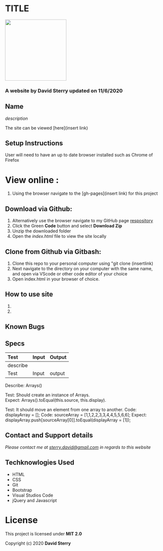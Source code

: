 # TITLE 
<img src="https://github.com/Dave-Sterry.png" width="200px" height="auto">

### A website by David Sterry updated on 11/6/2020

## Name

_description_

The site can be viewed [here](insert link)

## Setup Instructions
 User will need to have an up to date browser installed such as Chrome of Firefox
 # View online :
1. Using the browser navigate to the [gh-pages](insert link) for this project
## Download via Github:
1. Alternatively use the browser navigate to my GitHub page [respository](insertlink )
2. Click the Green **Code** button and select **Download Zip**
3. Unzip the downloaded folder
4. Open the _index.html_ file to view the site locally
## Clone from Github via Gitbash:
1. Clone this repo to your personal computer using "git clone (insertlink)
2. Next navigate to the directory on your computer with the same name, and open via VScode or other code editor of your choice
3. Open index.html in your browser of choice. 
## How to use site
1. 
2. 

## Known Bugs
 
## Specs
| Test | Input | Output |
|:-------------|:-------------------------| :--------------|
| describe  |||
| Test | Input | output |

Describe: Arrays()

Test: Should create an instance of Arrays.  
Expect: Arrays().toEqual(this.source, this.display).  

Test: It should move an element from one array to another.
Code: displayArray = [];
Code: sourceArray = [1,1,2,2,3,3,4,4,5,5,6,6];
Expect: displayArray.push[sourceArray[0]].toEqual(displayArray = [1]);


## Contact and Support details

_Please contact me at sterry.david@gmail.com in regards to this website_

## Techknowlogies Used

* HTML
* CSS
* Git
* Bootstrap
* Visual Studios Code
* jQuery and Javascript


# License

This project is licensed under **MIT 2.0**

Copyright (c) 2020 **David Sterry**